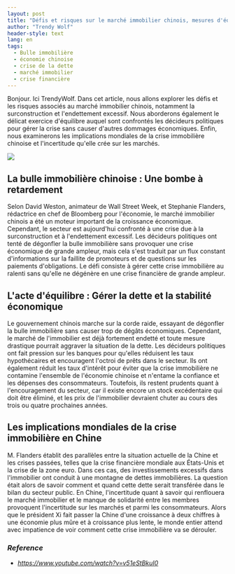 ```yaml
---
layout: post
title: "Défis et risques sur le marché immobilier chinois, mesures d'équilibrage des décideurs politiques et implications mondiales"
author: "Trendy Wolf"
header-style: text
lang: en
tags:
  - Bulle immobilière
  - économie chinoise
  - crise de la dette
  - marché immobilier
  - crise financière
---
```


Bonjour. Ici TrendyWolf. Dans cet article, nous allons explorer les défis et les risques associés au marché immobilier chinois, notamment la surconstruction et l'endettement excessif. Nous aborderons également le délicat exercice d'équilibre auquel sont confrontés les décideurs politiques pour gérer la crise sans causer d'autres dommages économiques. Enfin, nous examinerons les implications mondiales de la crise immobilière chinoise et l'incertitude qu'elle crée sur les marchés.

<img
    src="https://i.ytimg.com/vi/v51eStBkuI0/hqdefault.jpg"
/>


## La bulle immobilière chinoise : Une bombe à retardement
Selon David Weston, animateur de Wall Street Week, et Stephanie Flanders, rédactrice en chef de Bloomberg pour l'économie, le marché immobilier chinois a été un moteur important de la croissance économique. Cependant, le secteur est aujourd'hui confronté à une crise due à la surconstruction et à l'endettement excessif. Les décideurs politiques ont tenté de dégonfler la bulle immobilière sans provoquer une crise économique de grande ampleur, mais cela s'est traduit par un flux constant d'informations sur la faillite de promoteurs et de questions sur les paiements d'obligations. Le défi consiste à gérer cette crise immobilière au ralenti sans qu'elle ne dégénère en une crise financière de grande ampleur.

## L'acte d'équilibre : Gérer la dette et la stabilité économique
Le gouvernement chinois marche sur la corde raide, essayant de dégonfler la bulle immobilière sans causer trop de dégâts économiques. Cependant, le marché de l'immobilier est déjà fortement endetté et toute mesure drastique pourrait aggraver la situation de la dette. Les décideurs politiques ont fait pression sur les banques pour qu'elles réduisent les taux hypothécaires et encouragent l'octroi de prêts dans le secteur. Ils ont également réduit les taux d'intérêt pour éviter que la crise immobilière ne contamine l'ensemble de l'économie chinoise et n'entame la confiance et les dépenses des consommateurs. Toutefois, ils restent prudents quant à l'encouragement du secteur, car il existe encore un stock excédentaire qui doit être éliminé, et les prix de l'immobilier devraient chuter au cours des trois ou quatre prochaines années.

## Les implications mondiales de la crise immobilière en Chine
M. Flanders établit des parallèles entre la situation actuelle de la Chine et les crises passées, telles que la crise financière mondiale aux États-Unis et la crise de la zone euro. Dans ces cas, des investissements excessifs dans l'immobilier ont conduit à une montagne de dettes immobilières. La question était alors de savoir comment et quand cette dette serait transférée dans le bilan du secteur public. En Chine, l'incertitude quant à savoir qui renflouera le marché immobilier et le manque de solidarité entre les membres provoquent l'incertitude sur les marchés et parmi les consommateurs. Alors que le président Xi fait passer la Chine d'une croissance à deux chiffres à une économie plus mûre et à croissance plus lente, le monde entier attend avec impatience de voir comment cette crise immobilière va se dérouler.


### _Reference_
- _https://www.youtube.com/watch?v=v51eStBkuI0_


